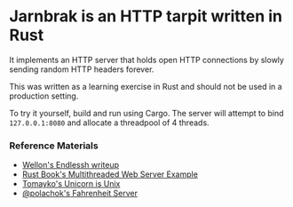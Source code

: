 # Jarnbrak is an HTTP tarpit written in Rust

It implements an HTTP server that holds open HTTP connections by slowly sending random HTTP headers forever.

This was written as a learning exercise in Rust and should not be used in a production setting.

To try it yourself, build and run using Cargo. The server will attempt to bind `127.0.0.1:8080` and allocate a threadpool of 4 threads.

### Reference Materials
* [Wellon's Endlessh writeup](https://nullprogram.com/blog/2019/03/22/)
* [Rust Book's Multithreaded Web Server Example](https://doc.rust-lang.org/1.30.0/book/second-edition/ch20-00-final-project-a-web-server.html)
* [Tomayko's Unicorn is Unix](https://tomayko.com/blog/2009/unicorn-is-unix)
* [@polachok's Fahrenheit Server](https://rust-lang-nursery.github.io/futures-rs/blog/2018/08/17/toykio.html)
